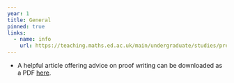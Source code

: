 ```yaml
---
year: 1
title: General
pinned: true
links:
  - name: info
    url: https://teaching.maths.ed.ac.uk/main/undergraduate/studies/pre-honours/year-1
---
```

- A helpful article offering advice on proof writing can be downloaded as a PDF [here](resources/math1/Advice_on_Proofs_Ronan_Dance.pdf).
